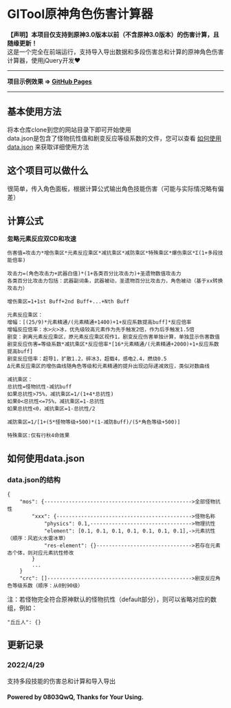 # GITool原神角色伤害计算器
**【声明】本项目仅支持到原神3.0版本以前（不含原神3.0版本）的伤害计算，且随缘更新！**<br>这是一个完全在前端运行，支持导入导出数据和多段伤害总和计算的原神角色伤害计算器，使用jQuery开发❤️<hr>
**项目示例效果 => [GitHub Pages](https://0803qwq.github.io/gitool-damage-calculator/)**<hr>
## 基本使用方法
将本仓库clone到您的网站目录下即可开始使用<br>
data.json是包含了怪物抗性值和剧变反应等级系数的文件，您可以查看 [如何使用data.json](#如何使用datajson) 来获取详细使用方法
## 这个项目可以做什么
很简单，传入角色面板，根据计算公式输出角色技能伤害（可能与实际情况略有偏差）
## 计算公式
**忽略元素反应双CD和攻速**
```
伤害值=攻击力*增伤乘区*元素反应乘区*减抗乘区*减防乘区*特殊乘区*爆伤乘区*Σ(1+多段技能倍率)

攻击力=(角色攻击力+武器白值)*(1+各类百分比攻击力)+圣遗物数值攻击力
各类百分比攻击力包括：武器副词条，武器被动，圣遗物百分比攻击力，角色被动（基于xx转换攻击力）

增伤乘区=1+1st Buff+2nd Buff+...+Nth Buff

元素反应乘区：
增幅：[(25/9)*元素精通/(元素精通+1400)+1+反应系数提高buff]*反应倍率
增幅反应倍率：水>火>冰，优先级较高元素作为先手触发2倍，作为后手触发1.5倍
剧变：剥离元素反应乘区，原元素反应乘区视作1，剧变反应伤害单独计算，单独显示伤害数值
剧变反应伤害=等级系数*减抗乘区*反应倍率*[16*元素精通/(元素精通+2000)+1+反应系数提高buff]
剧变反应倍率：超导1，扩散1.2，碎冰3，超载4，感电2.4，燃烧0.5
Δ元素反应乘区的增伤曲线随角色等级和元素精通的提升出现边际递减效应，类似对数曲线

减抗乘区：
总抗性=怪物抗性-减抗buff
如果总抗性>75%，减抗乘区=1/(1+4*总抗性)
如果0<总抗性<=75%，减抗乘区=1-总抗性
如果总抗性<0，减抗乘区=1-总抗性/2

减防乘区=1/[1+(5*怪物等级+500)*(1-减防Buff)/(5*角色等级+500)]

特殊乘区:仅有行秋4命效果
```
## 如何使用data.json
### data.json的结构
```
{
    "mos": {------------------------------------------------>全部怪物抗性
        "xxx": {-------------------------------------------->怪物名称
            "physics": 0.1,--------------------------------->物理抗性
            "element": [0.1, 0.1, 0.1, 0.1, 0.1, 0.1, 0.1],->元素抗性（顺序：风岩火水雷冰草）
            "res-element": {}------------------------------->若存在元素态个体，则对应元素抗性修改
        }
        ...
    }
    "crc": []----------------------------------------------->剧变反应角色等级系数（顺序：从0到90级）
```
注：若怪物完全符合原神默认的怪物抗性（default部分），则可以省略对应的数组，例如：
```
"丘丘人": {}
```
## 更新记录
### 2022/4/29
支持多段技能的伤害总和计算和导入导出
#### Powered by 0803QwQ, Thanks for Your Using.
